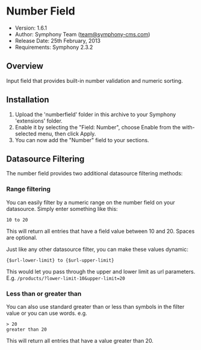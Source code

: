# Number Field

- Version: 1.6.1
- Author: Symphony Team (team@symphony-cms.com)
- Release Date: 25th February, 2013
- Requirements: Symphony 2.3.2

## Overview

Input field that provides built-in number validation and numeric sorting.

## Installation

1. Upload the 'numberfield' folder in this archive to your Symphony 'extensions' folder.
2. Enable it by selecting the "Field: Number", choose Enable from the with-selected menu, then click Apply.
3. You can now add the "Number" field to your sections.

## Datasource Filtering

The number field provides two additional datasource filtering methods:

### Range filtering

You can easily filter by a numeric range on the number field on your datasource. Simply enter something like this:

	10 to 20

This will return all entries that have a field value between 10 and 20. Spaces are optional. 

Just like any other datasource filter, you can make these values dynamic: 

	{$url-lower-limit} to {$url-upper-limit}

This would let you pass through the upper and lower limit as url parameters. E.g. `/products/?lower-limit-10&upper-limit=20`

### Less than or greater than

You can also use standard greater than or less than symbols in the filter value or you can use words. e.g.

	> 20
	greater than 20

This will return all entries that have a value greater than 20.